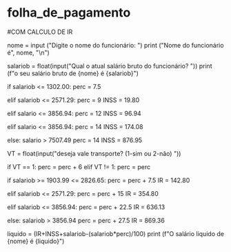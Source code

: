 # folha_de_pagamento
#COM CALCULO DE IR

nome = input ("Digite o nome do funcionário: ")
print ("Nome do funcionário é", nome, "\n")

salariob = float(input("Qual o atual salário bruto do funcionário? "))
print (f"o seu salário bruto de {nome} é {salariob}")

if salariob <= 1302.00:
    perc =  7.5

elif salariob <= 2571.29:
    perc = 9
    INSS = 19.80

elif salario <= 3856.94:
    perc = 12
    INSS = 96.94

elif salario <= 3856.94:
    perc = 14
    INSS = 174.08

else:
    salario > 7507.49
    perc = 14
    INSS = 876.95
    
VT = float(input("deseja vale transporte? (1-sim ou 2-não) "))

if VT == 1:
    perc = perc + 6
elif VT != 1:
    perc = perc
    
if salariob >= 1903.99 <= 2826.65:
    perc =  perc + 7.5
    IR = 142.80

elif salariob <= 2571.29:
    perc = perc + 15
    IR = 354.80

elif salariob <= 3856.94:
    perc = perc + 22.5
    IR = 636.13

else:
    salariob > 3856.94
    perc = perc + 27.5
    IR = 869.36

    
liquido = (IR+INSS+salariob-(salariob*perc)/100)
print (f"O salário liquido de {nome} é {liquido}")
